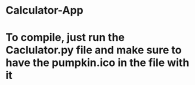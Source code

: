 # Calculator-App
# To compile, just run the Caclulator.py file and make sure to have the pumpkin.ico in the file with it
